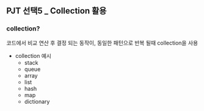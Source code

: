 ## PJT 선택5 _ Collection 활용

### collection?

코드에서 비교 연산 후 결정 되는 동작이, 동일한 패턴으로 반복 될때 collection을 사용

- collection 예시
  - stack
  - queue
  - array
  - list
  - hash
  - map
  - dictionary



### 





